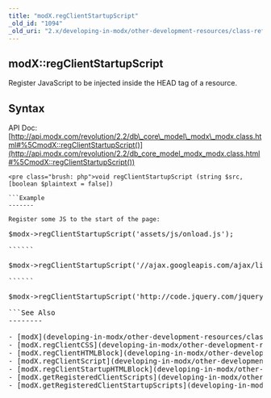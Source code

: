 ```yaml
---
title: "modX.regClientStartupScript"
_old_id: "1094"
_old_uri: "2.x/developing-in-modx/other-development-resources/class-reference/modx/modx.regclientstartupscript"
---
```


modX::regClientStartupScript
----------------------------

 Register JavaScript to be injected inside the HEAD tag of a resource.

Syntax
------

 API Doc: [http://api.modx.com/revolution/2.2/db\_core\_model\_modx\_modx.class.html#%5CmodX::regClientStartupScript()](http://api.modx.com/revolution/2.2/db_core_model_modx_modx.class.html#%5CmodX::regClientStartupScript())

 ```
<pre class="brush: php">void regClientStartupScript (string $src, [boolean $plaintext = false])

```Example
-------

 Register some JS to the start of the page:

 ```
<pre class="brush: php">$modx->regClientStartupScript('assets/js/onload.js');

``````
<pre class="brush: php">$modx->regClientStartupScript('//ajax.googleapis.com/ajax/libs/jquery/1.11.2/jquery.min.js"');

``````
<pre class="brush: php">$modx->regClientStartupScript('http://code.jquery.com/jquery-latest.min.js');

```See Also
--------

- [modX](developing-in-modx/other-development-resources/class-reference/modx "modX")
- [modX.regClientCSS](developing-in-modx/other-development-resources/class-reference/modx/modx.regclientcss "modX.regClientCSS")
- [modX.regClientHTMLBlock](developing-in-modx/other-development-resources/class-reference/modx/modx.regclienthtmlblock "modX.regClientHTMLBlock")
- [modX.regClientScript](developing-in-modx/other-development-resources/class-reference/modx/modx.regclientscript "modX.regClientScript")
- [modX.regClientStartupHTMLBlock](developing-in-modx/other-development-resources/class-reference/modx/modx.regclientstartuphtmlblock "modX.regClientStartupHTMLBlock")
- [modX.getRegisteredClientScripts](developing-in-modx/other-development-resources/class-reference/modx/modx.getregisteredclientscripts "modX.getRegisteredClientScripts")
- [modX.getRegisteredClientStartupScripts](developing-in-modx/other-development-resources/class-reference/modx/modx.getregisteredclientstartupscripts "modX.getRegisteredClientStartupScripts")